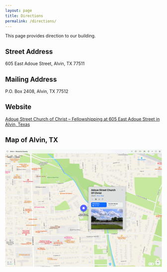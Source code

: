 ```yaml
---
layout: page
title: Directions
permalink: /directions/
---
```


This page provides direction to our building.

## Street Address

605 East Adoue Street, Alvin, TX  77511

## Mailing Address

P.O. Box 2408, Alvin, TX  77512

## Website

[Adoue Street Church of Christ – Fellowshipping at 605 East Adoue Street in Alvin, Texas](https://www.ascoc.org/)

## Map of Alvin, TX

![ASCOC Alvin Map](/assets/img/ASCOC-Alvin-Map.png)